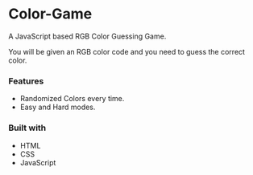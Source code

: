 # Color-Game
A JavaScript based RGB Color Guessing Game.

You will be given an RGB color code and you need to guess the correct color.

### Features
* Randomized Colors every time.
* Easy and Hard modes.

### Built with
* HTML 
* CSS
* JavaScript

